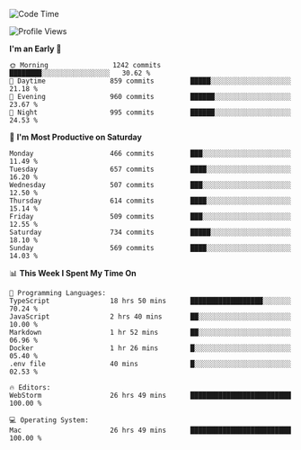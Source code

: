 <!--START_SECTION:waka-->
![Code Time](http://img.shields.io/badge/Code%20Time-2%2C864%20hrs%2024%20mins-blue)

![Profile Views](http://img.shields.io/badge/Profile%20Views-0-blue)

**I'm an Early 🐤** 

```text
🌞 Morning                1242 commits        ████████░░░░░░░░░░░░░░░░░   30.62 % 
🌆 Daytime                859 commits         █████░░░░░░░░░░░░░░░░░░░░   21.18 % 
🌃 Evening                960 commits         ██████░░░░░░░░░░░░░░░░░░░   23.67 % 
🌙 Night                  995 commits         ██████░░░░░░░░░░░░░░░░░░░   24.53 % 
```
📅 **I'm Most Productive on Saturday** 

```text
Monday                   466 commits         ███░░░░░░░░░░░░░░░░░░░░░░   11.49 % 
Tuesday                  657 commits         ████░░░░░░░░░░░░░░░░░░░░░   16.20 % 
Wednesday                507 commits         ███░░░░░░░░░░░░░░░░░░░░░░   12.50 % 
Thursday                 614 commits         ████░░░░░░░░░░░░░░░░░░░░░   15.14 % 
Friday                   509 commits         ███░░░░░░░░░░░░░░░░░░░░░░   12.55 % 
Saturday                 734 commits         █████░░░░░░░░░░░░░░░░░░░░   18.10 % 
Sunday                   569 commits         ████░░░░░░░░░░░░░░░░░░░░░   14.03 % 
```


📊 **This Week I Spent My Time On** 

```text
💬 Programming Languages: 
TypeScript               18 hrs 50 mins      ██████████████████░░░░░░░   70.24 % 
JavaScript               2 hrs 40 mins       ██░░░░░░░░░░░░░░░░░░░░░░░   10.00 % 
Markdown                 1 hr 52 mins        ██░░░░░░░░░░░░░░░░░░░░░░░   06.96 % 
Docker                   1 hr 26 mins        █░░░░░░░░░░░░░░░░░░░░░░░░   05.40 % 
.env file                40 mins             █░░░░░░░░░░░░░░░░░░░░░░░░   02.53 % 

🔥 Editors: 
WebStorm                 26 hrs 49 mins      █████████████████████████   100.00 % 

💻 Operating System: 
Mac                      26 hrs 49 mins      █████████████████████████   100.00 % 
```


<!--END_SECTION:waka-->
